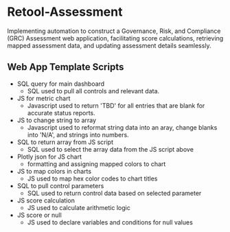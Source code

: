 # Retool-Assessment
Implementing automation to construct a Governance, Risk, and Compliance (GRC) Assessment web application, facilitating score calculations, retrieving mapped assessment data, and updating assessment details seamlessly.

## Web App Template Scripts
 - SQL query for main dashboard
   - SQL used to pull all controls and relevant data.
 - JS for metric chart
   - Javascript used to return 'TBD' for all entries that are blank for accurate status reports.
 - JS to change string to array
   - Javascript used to reformat string data into an aray, change blanks into 'N/A', and strings into numbers.
 -  SQL to return array from JS script
    - SQL used to select the array data from the JS script above
 - Plotly json for JS chart
   - formatting and assigning mapped colors to chart
 - JS to map colors in charts
   - JS used to map hex color codes to chart titles
 - SQL to pull control parameters
   - SQL used to return control data based on selected parameter
 - JS score calculation
   - JS used to calculate arithmetic logic
 - JS score or null
   - JS used to declare variables and conditions for null values
